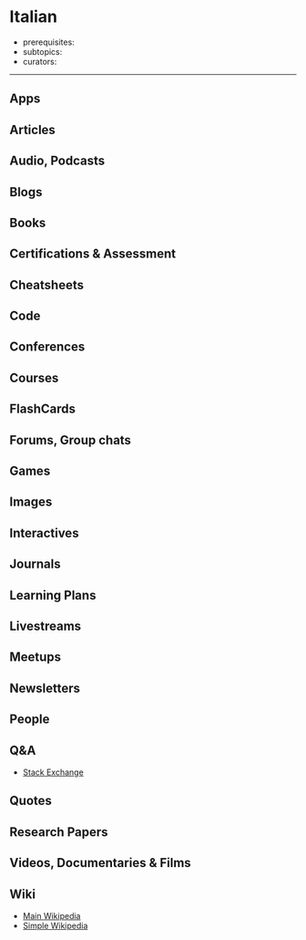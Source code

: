 # Italian

- prerequisites:
- subtopics:
- curators:

------

## Apps

## Articles

## Audio, Podcasts

## Blogs

## Books

## Certifications & Assessment

## Cheatsheets

## Code

## Conferences

## Courses

## FlashCards

## Forums, Group chats

## Games

## Images

## Interactives

## Journals

## Learning Plans

## Livestreams

## Meetups

## Newsletters

## People

## Q&A

- [Stack Exchange](https://italian.stackexchange.com/)

## Quotes

## Research Papers

## Videos, Documentaries & Films

## Wiki

- [Main Wikipedia](https://en.wikipedia.org/wiki/Italian_language)
- [Simple Wikipedia](https://simple.wikipedia.org/wiki/Italian_language)
